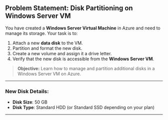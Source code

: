 ## **Problem Statement: Disk Partitioning on Windows Server VM**

You have created a **Windows Server Virtual Machine** in Azure and need to manage its storage. Your task is to:

1. Attach a new **data disk** to the VM.
2. Partition and format the new disk.
3. Create a new volume and assign it a drive letter.
4. Verify that the new disk is accessible from the **Windows Server VM**.

> **Objective:** Learn how to manage and partition additional disks in a Windows Server VM on Azure.

---

### **New Disk Details:**
- **Disk Size**: 50 GB
- **Disk Type**: Standard HDD (or Standard SSD depending on your plan)

---
